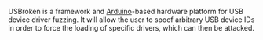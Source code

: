 USBroken is a framework and [Arduino](http://arduino.cc/)-based hardware platform for USB device driver fuzzing. It will allow the user to spoof arbitrary USB device IDs in order to force the loading of specific drivers, which can then be attacked.